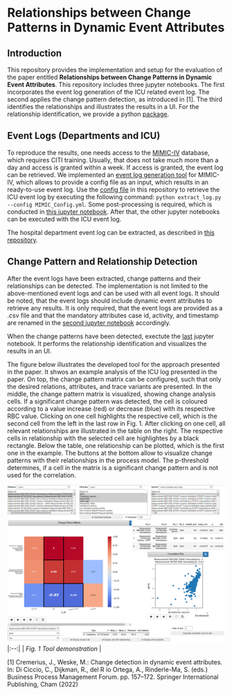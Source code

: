 # Relationships between Change Patterns in Dynamic Event Attributes

## Introduction
This repository provides the implementation and setup for the evaluation of the paper entitled <b>Relationships between Change Patterns in Dynamic Event Attributes</b>. This repository includes three jupyter notebooks. The first incorporates the event log generation of the ICU related event log. The second applies the change pattern detection, as introduced in [1]. The third identifies the relationships and illustrates the results in a UI. For the relationship identification, we provide a python [package](https://github.com/bptlab/relationships-between-change-patterns/tree/main/package).

## Event Logs (Departments and ICU) 

To reproduce the results, one needs access to the [MIMIC-IV](https://mimic.mit.edu/iv/) database, which requires CITI training. Usually, that does not take much more than a day and access is granted within a week. If access is granted, the event log can be retrieved. We implemented an [event log generation tool](https://github.com/bptlab/mimic-log-extraction/tree/main) for MIMIC-IV, which allows to provide a config file as an input, which results in an ready-to-use event log. Use the [config file](https://github.com/bptlab/relationships-between-change-patterns/blob/main/MIMIC_LOG_CONFIG.yml) in this repository to retrieve the ICU event log by executing the following command: ```python extract_log.py --config MIMIC_Config.yml```. Some post-processing is required, which is conducted in [this jupyter notebook](https://github.com/bptlab/relationships-between-change-patterns/blob/main/1_ICU_Log_Preparation.ipynb). After that, the other jupyter notebooks can be executed with the ICU event log.

The hospital department event log can be extracted, as described in [this repository](https://github.com/jcremerius/Change-Detection-in-Dynamic-Event-Attributes).



## Change Pattern and Relationship Detection

After the event logs have been extracted, change patterns and their relationships can be detected. The implementation is not limited to the above-mentioned event logs and can be used with all event logs. It should be noted, that the event logs should include dynamic event attributes to retrieve any results. It is only required, that the event logs are provided as a .csv file and that the mandatory attributes case id, activity, and timestamp are renamed in the [second jupyter notebook](https://github.com/bptlab/relationships-between-change-patterns/blob/main/2_Applying_Change_Detection.ipynb) accordingly. 

When the change patterns have been detected, exectute the [last](https://github.com/bptlab/relationships-between-change-patterns/blob/main/3_UI.ipynb) jupyter notebook. It performs the relationship identification and visualizes the results in an UI.

The figure below illustrates the developed tool for the approach presented in the paper. It shwos an example analysis of the ICU log presented in the paper. On top, the change pattern matrix can be configured, such that only the desired relations, attributes, and trace variants are presented. In the middle, the change pattern matrix is visualized, showing change analysis cells. If a significant change pattern was detected, the cell is coloured according to a value increase (red) or decrease (blue) with its respective RBC value. Clicking on one cell highlights the respective cell, which is the second cell from the left in the last row in Fig. 1. After clicking on one cell, all relevant relationships are illustrated in the table on the right. The respective cells in relationship with the selected cell are highlightes by a black rectangle. Below the table, one relationship can be plotted, which is the first one in the example. The buttons at the bottom allow to visualize change patterns with their relationships in the process model. The p-threshold determines, if a cell in the matrix is a significant change pattern and is not used for the correlation. 

![alt text](https://github.com/bptlab/relationships-between-change-patterns/blob/main/Tool.PNG)
|:--:| 
| *Fig. 1 Tool demonstration* |


[1] Cremerius, J., Weske, M.: Change detection in dynamic event attributes. In: Di Ciccio, C., Dijkman, R., del R ́ıo Ortega, A., Rinderle-Ma, S. (eds.) Business Process Management Forum. pp. 157–172. Springer International Publishing, Cham (2022)
